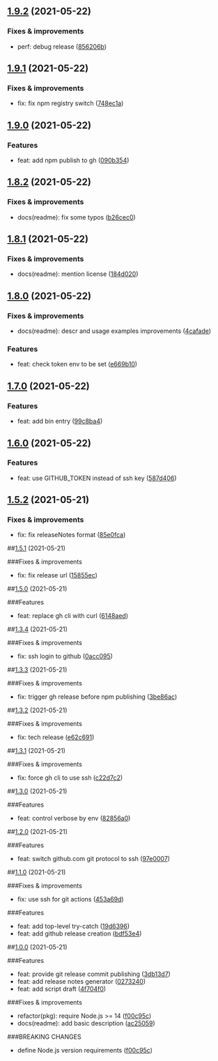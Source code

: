 ## [1.9.2](https://github.com/antongolub/zx-semrel/compare/v1.9.1...v1.9.2) (2021-05-22)

### Fixes & improvements
* perf: debug release ([856206b](https://github.com/antongolub/zx-semrel/commits/856206bf5a502ea2539f803979d5a4f3ecd10a30))

## [1.9.1](https://github.com/antongolub/zx-semrel/compare/v1.9.0...v1.9.1) (2021-05-22)

### Fixes & improvements
* fix: fix npm registry switch ([748ec1a](https://github.com/antongolub/zx-semrel/commits/748ec1a31a0cf99885247717fa53782b8166fc80))

## [1.9.0](https://github.com/antongolub/zx-semrel/compare/v1.8.2...v1.9.0) (2021-05-22)

### Features
* feat: add npm publish to gh ([090b354](https://github.com/antongolub/zx-semrel/commits/090b354348e91eaffd3813e1ef68fe0b0b19ef0d))

## [1.8.2](https://github.com/antongolub/zx-semrel/compare/v1.8.1...v1.8.2) (2021-05-22)

### Fixes & improvements
* docs(readme): fix some typos ([b26cec0](https://github.com/antongolub/zx-semrel/commits/b26cec056f8bcd7f3a3593a38654206c28028ef2))

## [1.8.1](https://github.com/antongolub/zx-semrel/compare/v1.8.0...v1.8.1) (2021-05-22)

### Fixes & improvements
* docs(readme): mention license ([184d020](https://github.com/antongolub/zx-semrel/commits/184d02066cc2aa4d9449d2bf0b2e4a04c9256de0))

## [1.8.0](https://github.com/antongolub/zx-semrel/compare/v1.7.0...v1.8.0) (2021-05-22)

### Fixes & improvements
* docs(readme): descr and usage examples improvements ([4cafade](https://github.com/antongolub/zx-semrel/commits/4cafade884d9400dc60246bc62825bca9b777efc))

### Features
* feat: check token env to be set ([e669b10](https://github.com/antongolub/zx-semrel/commits/e669b108881e476f5ba861958fa0b7986e1fd893))

## [1.7.0](https://github.com/antongolub/zx-semrel/compare/v1.6.0...v1.7.0) (2021-05-22)

### Features
* feat: add bin entry ([99c8ba4](https://github.com/antongolub/zx-semrel/commits/99c8ba481573a009dcbd5824ef23f2141fd4c20a))

## [1.6.0](https://github.com/antongolub/zx-semrel/compare/v1.5.2...v1.6.0) (2021-05-22)

### Features
* feat: use GITHUB_TOKEN instead of ssh key ([587d406](https://github.com/antongolub/zx-semrel/commits/587d406a7cf4e7d65ae45657a2f44adf33ce8b9e))

## [1.5.2](https://github.com/antongolub/zx-semrel/compare/v1.5.1...v1.5.2) (2021-05-21)

### Fixes & improvements
* fix: fix releaseNotes format ([85e0fca](https://github.com/antongolub/zx-semrel/commits/85e0fcaea4ea341e336347fd78b7c1420849dd6d))

##[1.5.1](https://github.com/antongolub/zx-semrel/compare/v1.5.0...v1.5.1) (2021-05-21)

###Fixes & improvements
* fix: fix release url ([15855ec](https://github.com/antongolub/zx-semrel/commits/15855ecb68cf69a844c51c735ecae23da0cabbcc))

##[1.5.0](https://github.com/antongolub/zx-semrel/compare/v1.4.0...v1.5.0) (2021-05-21)

###Features
* feat: replace gh cli with curl ([6148aed](https://github.com/antongolub/zx-semrel/commits/6148aedb1ad433d9a19b1ef14e775ff7662d838c))

##[1.3.4](https://github.com/antongolub/zx-semrel/compare/v1.3.3...v1.3.4) (2021-05-21)

###Fixes & improvements
* fix: ssh login to github ([0acc095](https://github.com/antongolub/zx-semrel/commits/0acc095e251375cfebe13311ca9eede728011336))

##[1.3.3](https://github.com/antongolub/zx-semrel/compare/v1.3.2...v1.3.3) (2021-05-21)

###Fixes & improvements
* fix: trigger gh release before npm publishing ([3be86ac](https://github.com/antongolub/zx-semrel/commits/3be86acfa8b643c7f76727cec091e5c5b8c51452))

##[1.3.2](https://github.com/antongolub/zx-semrel/compare/v1.3.1...v1.3.2) (2021-05-21)

###Fixes & improvements
* fix: tech release ([e62c691](https://github.com/antongolub/zx-semrel/commits/e62c6913602e01d34a7b7aef96e3f730eeac5e26))

##[1.3.1](https://github.com/antongolub/zx-semrel/compare/v1.3.0...v1.3.1) (2021-05-21)

###Fixes & improvements
* fix: force gh cli to use ssh ([c22d7c2](https://github.com/antongolub/zx-semrel/commits/c22d7c27c1a37077b52e9a837fe8d8099f3f214a))

##[1.3.0](https://github.com/antongolub/zx-semrel/compare/v1.2.0...v1.3.0) (2021-05-21)

###Features
* feat: control verbose by env ([82856a0](https://github.com/antongolub/zx-semrel/commits/82856a0a8d0895490dce73483ccfe913c856c5d1))

##[1.2.0](https://github.com/antongolub/zx-semrel/compare/v1.1.0...v1.2.0) (2021-05-21)

###Features
* feat: switch github.com git protocol to ssh ([97e0007](https://github.com/antongolub/zx-semrel/commits/97e0007e6f213284384a8e67e457cec5a8fc589e))

##[1.1.0](https://github.com/antongolub/zx-semrel/compare/v1.0.0...v1.1.0) (2021-05-21)

###Fixes & improvements
* fix: use ssh for git actions ([453a69d](https://github.com/antongolub/zx-semrel/commits/453a69d4d2c784d50be19d23d82e4c28b3e9da95))

###Features
* feat: add top-level try-catch ([19d6396](https://github.com/antongolub/zx-semrel/commits/19d6396547914729c40501e1d1fa187d573b5e37))
* feat: add github release creation ([bdf53e4](https://github.com/antongolub/zx-semrel/commits/bdf53e4aed73bbe94ede0fa637939cc043aabec5))

##[1.0.0](https://github.com/antongolub/zx-semrel/compare/undefined...v1.0.0) (2021-05-21)

###Features
* feat: provide git release commit publishing ([3db13d7](https://github.com/antongolub/zx-semrel/commits/3db13d7aac7e0cdda6e2a64a2acb81260215b157))
* feat: add release notes generator ([0273240](https://github.com/antongolub/zx-semrel/commits/0273240ba77cb298df5883213d1bb5c123756cf8))
* feat: add script draft ([4f704f0](https://github.com/antongolub/zx-semrel/commits/4f704f0a86fd1c468116a96bea286135550684d9))

###Fixes & improvements
* refactor(pkg): require Node.js >= 14 ([f00c95c](https://github.com/antongolub/zx-semrel/commits/f00c95c7fa20e7e508203ded52c81d2095bb4259))
* docs(readme): add basic description ([ac25059](https://github.com/antongolub/zx-semrel/commits/ac25059b15093e2fbf4726cf74658de7ff5709bb))

###BREAKING CHANGES
* define Node.js version requirements ([f00c95c](https://github.com/antongolub/zx-semrel/commits/f00c95c7fa20e7e508203ded52c81d2095bb4259))
